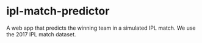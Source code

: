 # ipl-match-predictor
A web app that predicts the winning team in a simulated IPL match. We use the 2017 IPL match dataset.
